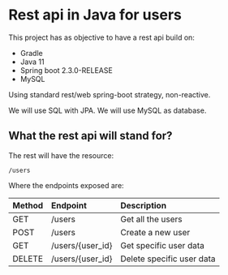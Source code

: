 # Rest api in Java for users

This project has as objective to have a rest api build on:

- Gradle
- Java 11
- Spring boot 2.3.0-RELEASE
- MySQL

Using standard rest/web spring-boot strategy, non-reactive.
 
We will use SQL with JPA. We will use MySQL as database.

## What the rest api will stand for?

The rest will have the resource:

```
/users
```

Where the endpoints exposed are:

| Method | Endpoint | Description  |
| ---    |:------- |:-----|
|GET| /users | Get all the users |
|POST| /users | Create a new user |
|GET| /users/{user_id} | Get specific user data |
|DELETE| /users/{user_id} | Delete specific user data |
